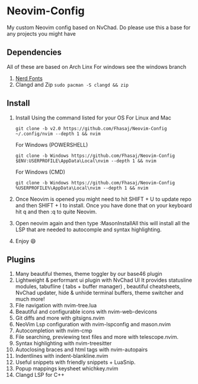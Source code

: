 # Neovim-Config
My custom Neovim config based on NvChad. Do please use this a base for any projects you might have

## Dependencies 
All of these are based on Arch Linx For windows see the windows branch
1. [Nerd Fonts](https://www.nerdfonts.com/font-downloads)
2. Clangd and Zip  `sudo pacman -S clangd && zip`

## Install 
1. Install Using the command listed for your OS
    For Linux and Mac

    `git clone -b v2.0 https://github.com/Fhasaj/Neovim-Config ~/.config/nvim --depth 1 && nvim`

    For Windows (POWERSHELL)

    `git clone -b Windows https://github.com/Fhasaj/Neovim-Config $ENV:USERPROFILE\AppData\Local\nvim --depth 1 && nvim`

    For Windows (CMD)

    `git clone -b Windows https://github.com/Fhasaj/Neovim-Config %USERPROFILE%\AppData\Local\nvim --depth 1 && nvim`

2. Once Neovim is opened you might need to hit  SHIFT + U to update repo and then SHIFT + I to install. Once you have done that on your keyboard hit q and then :q to quite Neovim. 
3. Open neovim again and then type :MasonInstallAll this will install all the LSP that are needed to autocomple and syntax highlighting.
4. Enjoy 😄

## Plugins
1. Many beautiful themes, theme toggler by our base46 plugin
2. Lightweight & performant ui plugin with NvChad UI It provides statusline modules, tabufline ( tabs + buffer manager) , beautiful cheatsheets, NvChad updater, hide & unhide terminal buffers, theme switcher and much more!
3. File navigation with nvim-tree.lua
4. Beautiful and configurable icons with nvim-web-devicons
5.  Git diffs and more with gitsigns.nvim
6.  NeoVim Lsp configuration with nvim-lspconfig and mason.nvim
7.  Autocompletion with nvim-cmp
8.  File searching, previewing text files and more with telescope.nvim.
9.  Syntax highlighting with nvim-treesitter
10.  Autoclosing braces and html tags with nvim-autopairs
11. Indentlines with indent-blankline.nvim
12.  Useful snippets with friendly snippets + LuaSnip.
13. Popup mappings keysheet whichkey.nvim
14. Clangd LSP for C++
